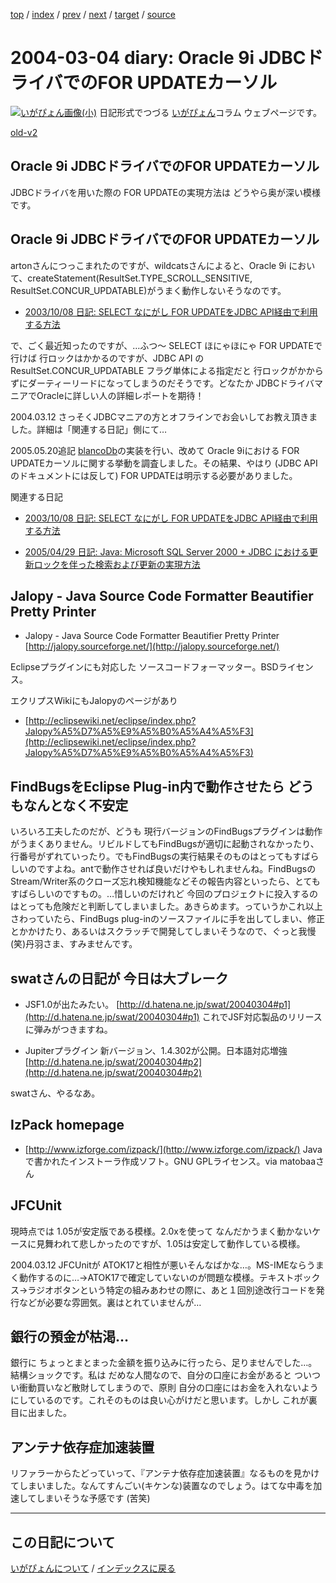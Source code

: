 [top](https://igapyon.github.io/diary/) 
 / [index](https://igapyon.github.io/diary/2004/index.html) 
 / [prev](https://igapyon.github.io/diary/2004/ig040303.html) 
 / [next](https://igapyon.github.io/diary/2004/ig040305.html) 
 / [target](https://igapyon.github.io/diary/2004/ig040304.html) 
 / [source](https://github.com/igapyon/diary/blob/gh-pages/2004/ig040304.html.src.md) 

2004-03-04 diary: Oracle 9i JDBCドライバでのFOR UPDATEカーソル
=====================================================================================================
[![いがぴょん画像(小)](https://igapyon.github.io/diary/images/iga200306s.jpg "いがぴょん")](https://igapyon.github.io/diary/memo/memoigapyon.html) 日記形式でつづる [いがぴょん](https://igapyon.github.io/diary/memo/memoigapyon.html)コラム ウェブページです。

[old-v2](ig040304-orig.html)

## Oracle 9i JDBCドライバでのFOR UPDATEカーソル

JDBCドライバを用いた際の FOR UPDATEの実現方法は どうやら奥が深い模様です。


## Oracle 9i JDBCドライバでのFOR UPDATEカーソル

artonさんにつっこまれたのですが、wildcatsさんによると、Oracle 9i において、createStatement(ResultSet.TYPE_SCROLL_SENSITIVE,　ResultSet.CONCUR_UPDATABLE)がうまく動作しないそうなのです。

* [2003/10/08 日記: SELECT なにがし FOR UPDATEをJDBC API経由で利用する方法](../2003/ig031008.html)

で、ごく最近知ったのですが、…ふつ～ SELECT ほにゃほにゃ FOR UPDATEで行けば 行ロックはかかるのですが、JDBC
API のResultSet.CONCUR_UPDATABLE フラグ単体による指定だと 行ロックがかからずにダーティーリードになってしまうのだそうです。どなたか JDBCドライバマニアでOracleに詳しい人の詳細レポートを期待！

2004.03.12 さっそくJDBCマニアの方とオフラインでお会いしてお教え頂きました。詳細は「関連する日記」側にて…

2005.05.20追記 [blancoDb](http://www.igapyon.jp/blanco/blancodb.html)の実装を行い、改めて Oracle 9iにおける FOR UPDATEカーソルに関する挙動を調査しました。その結果、やはり
(JDBC APIのドキュメントには反して) FOR UPDATEは明示する必要がありました。

関連する日記

* [2003/10/08 日記: SELECT なにがし FOR UPDATEをJDBC API経由で利用する方法](../2003/ig031008.html)
  
* [2005/04/29 日記: Java: Microsoft SQL Server 2000 + JDBC における更新ロックを伴った検索および更新の実現方法](../2005/ig050429.html)

## Jalopy - Java Source Code Formatter Beautifier Pretty Printer

* Jalopy - Java Source Code Formatter Beautifier Pretty Printer
  [http://jalopy.sourceforge.net/](http://jalopy.sourceforge.net/)

Eclipseプラグインにも対応した ソースコードフォーマッター。BSDライセンス。

エクリプスWikiにもJalopyのページがあり

* [http://eclipsewiki.net/eclipse/index.php?Jalopy%A5%D7%A5%E9%A5%B0%A5%A4%A5%F3](http://eclipsewiki.net/eclipse/index.php?Jalopy%A5%D7%A5%E9%A5%B0%A5%A4%A5%F3)

## FindBugsをEclipse Plug-in内で動作させたら どうもなんとなく不安定

いろいろ工夫したのだが、どうも 現行バージョンのFindBugsプラグインは動作がうまくありません。リビルドしてもFindBugsが適切に起動されなかったり、行番号がずれていったり。でもFindBugsの実行結果そのものはとってもすばらしいのですよね。antで動作させれば良いだけやもしれませんね。FindBugsのStream/Writer系のクローズ忘れ検知機能などその報告内容といったら、とてもすばらしいのですもの。…惜しいのだけれど 今回のプロジェクトに投入するのはとっても危険だと判断してしまいました。あきらめます。っていうかこれ以上さわっていたら、FindBugs plug-inのソースファイルに手を出してしまい、修正とかかけたり、あるいはスクラッチで開発してしまいそうなので、ぐっと我慢
(笑)丹羽さま、すみませんです。

## swatさんの日記が 今日は大ブレーク

* JSF1.0が出たみたい。
  [http://d.hatena.ne.jp/swat/20040304#p1](http://d.hatena.ne.jp/swat/20040304#p1)
  これでJSF対応製品のリリースに弾みがつきますね。
  
* Jupiterプラグイン 新バージョン、1.4.302が公開。日本語対応増強
  [http://d.hatena.ne.jp/swat/20040304#p2](http://d.hatena.ne.jp/swat/20040304#p2)

swatさん、やるなあ。

## IzPack homepage

* [http://www.izforge.com/izpack/](http://www.izforge.com/izpack/)
Javaで書かれたインストーラ作成ソフト。GNU GPLライセンス。via matobaaさん

## JFCUnit

現時点では 1.05が安定版である模様。2.0xを使って なんだかうまく動かないケースに見舞われて悲しかったのですが、1.05は安定して動作している模様。

2004.03.12 JFCUnitが ATOK17と相性が悪いそんなばかな…。MS-IMEならうまく動作するのに…→ATOK17で確定していないのが問題な模様。テキストボックス→ラジオボタンという特定の組みあわせの際に、あと１回別途改行コードを発行などが必要な雰囲気。裏はとれていませんが…

## 銀行の預金が枯渇…

銀行に ちょっとまとまった金額を振り込みに行ったら、足りませんでした…。結構ショックです。私は だめな人間なので、自分の口座にお金があると ついつい衝動買いなど散財してしまうので、原則 自分の口座にはお金を入れないようにしているのです。これそのものは良い心がけだと思います。しかし これが裏目に出ました。

## アンテナ依存症加速装置

リファラーからたどっていって、『アンテナ依存症加速装置』なるものを見かけてしまいました。なんてすんごい(キケンな)装置なのでしょう。はてな中毒を加速してしまいそうな予感です
(苦笑)

----------------------------------------------------------------------------------------------------

## この日記について
[いがぴょんについて](https://igapyon.github.io/diary/memo/memoigapyon.html) / [インデックスに戻る](https://igapyon.github.io/diary/idxall.html)
